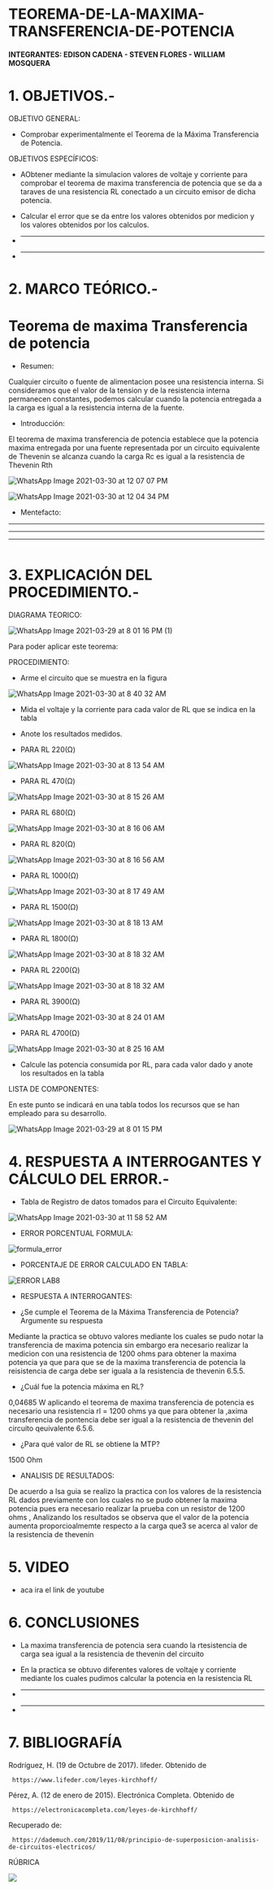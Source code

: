 # TEOREMA-DE-LA-MAXIMA-TRANSFERENCIA-DE-POTENCIA

#### INTEGRANTES: EDISON CADENA - STEVEN FLORES - WILLIAM MOSQUERA

# 1.	OBJETIVOS.-

OBJETIVO GENERAL: 

* Comprobar experimentalmente el Teorema de la Máxima Transferencia de Potencia.


OBJETIVOS ESPECÍFICOS: 

* AObtener mediante  la simulacion valores de voltaje y corriente  para  comprobar el teorema de maxima transferencia de potencia  que se da  a taraves de una resistencia RL conectado a un circuito emisor de dicha potencia. 

* Calcular el error que se da entre los valores obtenidos por medicion y los valores obtenidos por los calculos. 

* -----------------------------------------

* --------------------------------------------------


# 2.	MARCO TEÓRICO.- 

# Teorema de maxima Transferencia de potencia

* Resumen: 

Cualquier circuito o fuente de alimentacion posee una resistencia interna. Si consideramos que el valor de la tension y  de la resistencia interna permanecen constantes, podemos calcular cuando la potencia entregada a la carga  es igual  a la  resistencia interna de la fuente. 

* Introducción:

El teorema de maxima transferencia de potencia  establece que la potencia maxima entregada por una fuente representada por un circuito equivalente de Thevenin se alcanza cuando la carga Rc es igual a la resistencia de Thevenin Rth

![WhatsApp Image 2021-03-30 at 12 07 07 PM](https://user-images.githubusercontent.com/76057459/113028250-abc29780-9150-11eb-8223-52feeea66b2b.jpeg)


![WhatsApp Image 2021-03-30 at 12 04 34 PM](https://user-images.githubusercontent.com/76057459/113028554-052ac680-9151-11eb-953b-e3a3bce05938.jpeg)

* Mentefacto:

--------------------
--------------------
-------------------
![]()

# 3. EXPLICACIÓN DEL PROCEDIMIENTO.-

DIAGRAMA TEORICO:


![WhatsApp Image 2021-03-29 at 8 01 16 PM (1)](https://user-images.githubusercontent.com/76057459/112998798-013c7b80-9134-11eb-8bfe-dba3967e9857.jpeg)

Para poder aplicar este teorema: 

PROCEDIMIENTO:


* Arme el circuito que se muestra en la figura 

![WhatsApp Image 2021-03-30 at 8 40 32 AM](https://user-images.githubusercontent.com/76057459/112998989-29c47580-9134-11eb-9fcd-d017dff6d57f.jpeg)

* Mida el voltaje y la corriente para cada valor de RL que se indica en la tabla 

* Anote los resultados medidos.

* PARA  RL 220(Ω)

![WhatsApp Image 2021-03-30 at 8 13 54 AM](https://user-images.githubusercontent.com/76057459/112997635-ea495980-9132-11eb-9ade-b4b5882666d9.jpeg)

* PARA RL 470(Ω)

![WhatsApp Image 2021-03-30 at 8 15 26 AM](https://user-images.githubusercontent.com/76057459/112997668-ef0e0d80-9132-11eb-96a0-50e44f327b90.jpeg)

* PARA RL 680(Ω)

![WhatsApp Image 2021-03-30 at 8 16 06 AM](https://user-images.githubusercontent.com/76057459/112997685-f33a2b00-9132-11eb-9884-8a4160895eb9.jpeg)

* PARA RL 820(Ω)

![WhatsApp Image 2021-03-30 at 8 16 56 AM](https://user-images.githubusercontent.com/76057459/112997863-17960780-9133-11eb-8f45-dc2430d9a4e9.jpeg)

* PARA RL 1000(Ω)

![WhatsApp Image 2021-03-30 at 8 17 49 AM](https://user-images.githubusercontent.com/76057459/112997874-1c5abb80-9133-11eb-9da4-91c51a0e1861.jpeg)

* PARA RL 1500(Ω)

![WhatsApp Image 2021-03-30 at 8 18 13 AM](https://user-images.githubusercontent.com/76057459/112997895-21b80600-9133-11eb-9550-7faf3bcc9e5f.jpeg)

* PARA RL 1800(Ω)

![WhatsApp Image 2021-03-30 at 8 18 32 AM](https://user-images.githubusercontent.com/76057459/112997911-27155080-9133-11eb-9d4e-0aa0abb3b8f6.jpeg)

* PARA RL 2200(Ω)

![WhatsApp Image 2021-03-30 at 8 18 32 AM](https://user-images.githubusercontent.com/76057459/112997924-2aa8d780-9133-11eb-93b6-bcbe8f5aea2f.jpeg)

* PARA RL 3900(Ω)

![WhatsApp Image 2021-03-30 at 8 24 01 AM](https://user-images.githubusercontent.com/76057459/112998120-5926b280-9133-11eb-88dd-98c24b46f75a.jpeg)

* PARA RL 4700(Ω)

![WhatsApp Image 2021-03-30 at 8 25 16 AM](https://user-images.githubusercontent.com/76057459/112998140-5d52d000-9133-11eb-86ef-8f19da7511cb.jpeg)

* Calcule las potencia consumida por RL, para cada valor dado y anote los
resultados en la tabla

LISTA DE COMPONENTES:

En este punto se indicará en una tabla todos los recursos que se han empleado para su desarrollo.

![WhatsApp Image 2021-03-29 at 8 01 15 PM](https://user-images.githubusercontent.com/76057459/112918111-bb4acd80-90c9-11eb-8165-ca2968878bd4.jpeg)

# 4. RESPUESTA A INTERROGANTES Y CÁLCULO DEL ERROR.-

* Tabla de Registro de datos tomados para el Circuito Equivalente:

![WhatsApp Image 2021-03-30 at 11 58 52 AM](https://user-images.githubusercontent.com/76057459/113027184-6b164e80-914f-11eb-828f-3d85d120ec09.jpeg)

* ERROR PORCENTUAL FORMULA:

![formula_error](https://user-images.githubusercontent.com/76057459/113041732-e8e25600-915f-11eb-8ee5-e57f8437d38e.png)

* PORCENTAJE DE ERROR CALCULADO EN TABLA: 

![ERROR LAB8](https://user-images.githubusercontent.com/76057459/113041686-da943a00-915f-11eb-9773-34b5df1795b6.jpeg)

* RESPUESTA A INTERROGANTES:


* ¿Se cumple el Teorema de la Máxima Transferencia de Potencia? Argumente su respuesta

Mediante la practica  se obtuvo valores  mediante los cuales se pudo notar la transferencia de maxima potencia  sin embargo era necesario realizar la medicion con una resistencia de 1200 ohms para  obtener la maxima potencia ya que para que se de la maxima transferencia de potencia la reisistencia de carga debe ser iguala a la resistencia de thevenin
6.5.5.

* ¿Cuál fue la potencia máxima en RL? 

0,04685 W  aplicando el teorema de maxima transferencia de potencia es necesario una resistencia rl = 1200 ohms ya que para obtener la ,axima transferencia de pontencia debe ser igual a la resistencia de thevenin del circuito qeuivalente 
6.5.6. 

* ¿Para qué valor de RL se obtiene la MTP?  
 
1500 Ohm

* ANALISIS DE RESULTADOS: 

De acuerdo a lsa guia se realizo la practica con los valores de la resistencia RL dados previamente con los cuales no se pudo obtener la maxima potencia  pues era necesario  realizar la prueba con un resistor de 1200 ohms , Analizando los resultados  se observa que el valor de la potencia aumenta proporcioalmemte  respecto a  la carga que3 se acerca  al valor de la resistencia de thevenin 



# 5. VIDEO

* aca ira el link de  youtube

# 6.	CONCLUSIONES

* La maxima transferencia de potencia sera cuando la rtesistencia de carga sea igual a la resistencia de thevenin del circuito

* En la practica se obtuvo diferentes valores de voltaje y corriente mediante los cuales pudimos calcular la potencia en la resistencia RL

* -------------------------------------------------

* -------------------------------------------------

# 7.	BIBLIOGRAFÍA

Rodríguez, H. (19 de Octubre de 2017). lifeder. Obtenido de

     https://www.lifeder.com/leyes-kirchhoff/

Pérez, A. (12 de enero de 2015). Electrónica Completa. Obtenido de

     https://electronicacompleta.com/leyes-de-kirchhoff/

Recuperado de:

     https://dademuch.com/2019/11/08/principio-de-superposicion-analisis-de-circuitos-electricos/

RÚBRICA

   ![](https://github.com/eddy90cg/Laboratorio_4/blob/main/Anexos/rubrica.jpg)

